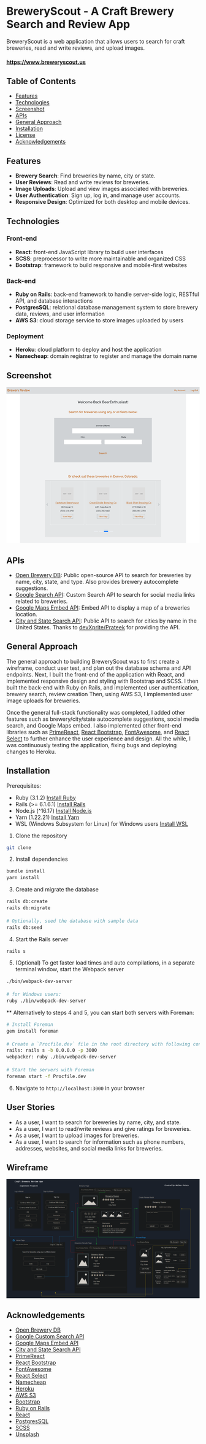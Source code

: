 
# BreweryScout - A Craft Brewery Search and Review App


BreweryScout is a web application that allows users to search for craft breweries, read and write reviews, and upload images. 

#### https://www.breweryscout.us

## Table of Contents
- [Features](#features)
- [Technologies](#technologies)
- [Screenshot](#screenshot)
- [APIs](#apis)
- [General Approach](#general-approach)
- [Installation](#installation)
- [License](#license)
- [Acknowledgements](#acknowledgements)

## Features

- **Brewery Search**: Find breweries by name, city or state.
- **User Reviews**: Read and write reviews for breweries.
- **Image Uploads**: Upload and view images associated with breweries.
- **User Authentication**: Sign up, log in, and manage user accounts.
- **Responsive Design**: Optimized for both desktop and mobile devices.

## Technologies
  ### Front-end
  * **React**: front-end JavaScript library to build user interfaces
  * **SCSS**: preprocessor to write more maintainable and organized CSS
  * **Bootstrap**: framework to build responsive and mobile-first websites
  ### Back-end
  * **Ruby on Rails**: back-end framework to handle server-side logic, RESTful API, and database interactions
  * **PostgresSQL**: relational database management system to store brewery data, reviews, and user information
  * **AWS S3**: cloud storage service to store images uploaded by users
  ### Deployment
  * **Heroku**: cloud platform to deploy and host the application
  * **Namecheap**: domain registrar to register and manage the domain name

## Screenshot
![Screenshot of BreweryScout website](/app/assets/images/app_screenshot.png)



## APIs
- [Open Brewery DB](https://www.openbrewerydb.org/): Public open-source API to search for breweries by name, city, state, and type. Also provides brewery autocomplete suggestions.
- [Google Search API](https://developers.google.com/custom-search/v1/overview): Custom Search API to search for social media links related to breweries.
- [Google Maps Embed API](https://developers.google.com/maps/documentation/embed/get-started): Embed API to display a map of a breweries location.
- [City and State Search API](https://rapidapi.com/devXprite/api/city-and-state-search-api): Public API to search for cities by name in the United States. 
Thanks to [devXprite/Prateek](https://rapidapi.com/user/devXprite) for providing the API.

## General Approach
The general approach to building BreweryScout was to first create a wireframe, conduct user test, and plan out the database schema and API endpoints. Next, I built the front-end of the application with React, and implemented responsive design and styling with Bootstrap and SCSS. I then built the back-end with Ruby on Rails, and implemented user authentication, brewery search, review creation Then, using AWS S3, I implemented user image uploads for breweries. 

Once the general full-stack functionality was completed, I added other features such as brewery/city/state autocomplete suggestions, social media search, and Google Maps embed. I also implemented other front-end libraries such as [PrimeReact](https://primereact.org/), [React Bootstrap](https://react-bootstrap.netlify.app/), [FontAwesome](https://fontawesome.com/), and [React Select](https://react-select.com) to further enhance the user experience and design. All the while, I was continuously testing the application, fixing bugs and deploying changes to Heroku.



## Installation

Prerequisites:
- Ruby (3.1.2) [Install Ruby](https://www.ruby-lang.org/en/documentation/installation/)
- Rails (>= 6.1.6.1) [Install Rails](https://guides.rubyonrails.org/v6.0/getting_started.html)
- Node.js (^16.17) [Install Node.js](https://nodejs.org/en/download/)
- Yarn (1.22.21)  [Install Yarn](https://classic.yarnpkg.com/en/docs/install/)
- WSL (Windows Subsystem for Linux) for Windows users [Install WSL](https://docs.microsoft.com/en-us/windows/wsl/install)

1. Clone the repository
```bash
git clone
```
2. Install dependencies
```bash
bundle install
yarn install
```
3. Create and migrate the database
```bash
rails db:create
rails db:migrate

# Optionally, seed the database with sample data
rails db:seed
```
4. Start the Rails server
```bash
rails s
```
5. (Optional) To get faster load times and auto compilations, in a separate terminal window, start the Webpack server
```bash
./bin/webpack-dev-server

# for Windows users:
ruby ./bin/webpack-dev-server
```

** Alternatively to steps 4 and 5, you can start both servers with Foreman:
  ```bash
  # Install Foreman
  gem install foreman

  # Create a `Procfile.dev` file in the root directory with following content: 
  rails: rails s -b 0.0.0.0 -p 3000 
  webpacker: ruby ./bin/webpack-dev-server

  # Start the servers with Foreman
  foreman start -f Procfile.dev
  ```

6. Navigate to `http://localhost:3000` in your browser

## User Stories
- As a user, I want to search for breweries by name, city, and state.
- As a user, I want to read/write reviews and give ratings for breweries.
- As a user, I want to upload images for breweries.
- As a user, I want to search for information such as phone numbers, addresses, websites, and social media links for breweries.

## Wireframe
![Wireframe of BreweryScout website](/app/assets/images/capstone-wireframe-edit.png)

## Acknowledgements

- [Open Brewery DB](https://www.openbrewerydb.org/)
- [Google Custom Search API](https://developers.google.com/custom-search/v1/overview)
- [Google Maps Embed API](https://developers.google.com/maps/documentation/embed/get-started)
- [City and State Search API](https://rapidapi.com/devXprite/api/city-and-state-search-api)
- [PrimeReact](https://primereact.org/)
- [React Bootstrap](https://react-bootstrap.netlify.app/) 
- [FontAwesome](https://fontawesome.com/)
- [React Select](https://react-select.com)
- [Namecheap](https://www.namecheap.com/)
- [Heroku](https://www.heroku.com/)
- [AWS S3](https://aws.amazon.com/s3/)
- [Bootstrap](https://getbootstrap.com/)
- [Ruby on Rails](https://rubyonrails.org/)
- [React](https://reactjs.org/)
- [PostgresSQL](https://www.postgresql.org/)
- [SCSS](https://sass-lang.com/)
- [Unsplash](https://unsplash.com/)





